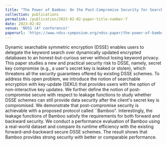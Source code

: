 ```yaml
---
title: "The Power of Bamboo: On the Post-Compromise Security for Searchable Symmetric Encryption"
collection: publications
permalink: /publication/2023-02-02-paper-title-number-7
date: 2023-02-02
venue: 'NDSS (A* conference)'
paperurl: 'https://www.ndss-symposium.org/ndss-paper/the-power-of-bamboo-on-the-post-compromise-security-for-searchable-symmetric-encryption/'
---
```


Dynamic searchable symmetric encryption (DSSE) enables users to delegate the keyword search over dynamically updated encrypted databases to an honest-but-curious server without losing keyword privacy. This paper studies a new and practical security risk to DSSE, namely, secret key compromise (e.g., a user's secret key is leaked or stolen), which threatens all the security guarantees offered by existing DSSE schemes. To address this open problem, we introduce the notion of searchable encryption with key-update (SEKU) that provides users with the option of non-interactive key updates. We further define the notion of post-compromise secure with respect to leakage functions to study whether DSSE schemes can still provide data security after the client's secret key is compromised. We demonstrate that post-compromise security is achievable with a proposed protocol called ``Bamboo". Interestingly, the leakage functions of Bamboo satisfy the requirements for both forward and backward security. We conduct a performance evaluation of Bamboo using a real-world dataset and compare its runtime efficiency with the existing forward-and-backward secure DSSE schemes. The result shows that Bamboo provides strong security with better or comparable performance. 


